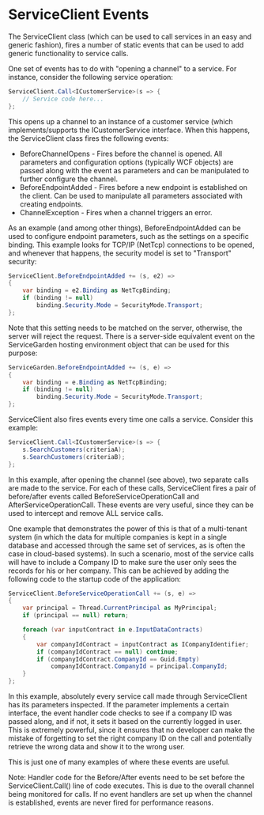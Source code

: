 # ServiceClient Events

The ServiceClient class (which can be used to call services in an easy and generic fashion), fires a number of static events that can be used to add generic functionality to service calls.

One set of events has to do with "opening a channel" to a service. For instance, consider the following service operation:

```c#
ServiceClient.Call<ICustomerService>(s => {
    // Service code here...
};
```

This opens up a channel to an instance of a customer service (which implements/supports the ICustomerService interface. When this happens, the ServiceClient class fires the following events:

* BeforeChannelOpens - Fires before the channel is opened. All parameters and configuration options (typically WCF objects) are passed along with the event as parameters and can be manipulated to further configure the channel.
* BeforeEndpointAdded - Fires before a new endpoint is established on the client. Can be used to manipulate all parameters associated with creating endpoints.
* ChannelException - Fires when a channel triggers an error.

As an example (and among other things), BeforeEndpointAdded can be used to configure endpoint parameters, such as the settings on a specific binding. This example looks for TCP/IP (NetTcp) connections to be opened, and whenever that happens, the security model is set to "Transport" security:

```c#
ServiceClient.BeforeEndpointAdded += (s, e2) =>
{
    var binding = e2.Binding as NetTcpBinding;
    if (binding != null)
        binding.Security.Mode = SecurityMode.Transport;
};
```

Note that this setting needs to be matched on the server, otherwise, the server will reject the request. There is a server-side equivalent event on the ServiceGarden hosting environment object that can be used for this purpose:

```c#
ServiceGarden.BeforeEndpointAdded += (s, e) =>
{
    var binding = e.Binding as NetTcpBinding;
    if (binding != null)
        binding.Security.Mode = SecurityMode.Transport;
};
```

ServiceClient also fires events every time one calls a service. Consider this example:

```c#
ServiceClient.Call<ICustomerService>(s => {
    s.SearchCustomers(criteriaA);
    s.SearchCustomers(criteriaB);
};
```

In this example, after opening the channel (see above), two separate calls are made to the service. For each of these calls, ServiceClient fires a pair of before/after events called BeforeServiceOperationCall and AfterServiceOperationCall. These events are very useful, since they can be used to intercept and remove ALL service calls.

One example that demonstrates the power of this is that of a multi-tenant system (in which the data for multiple companies is kept in a single database and accessed through the same set of services, as is often the case in cloud-based systems). In such a scenario, most of the service calls will have to include a Company ID to make sure the user only sees the records for his or her company. This can be achieved by adding the following code to the startup code of the application:

```c#
ServiceClient.BeforeServiceOperationCall += (s, e) =>
{
    var principal = Thread.CurrentPrincipal as MyPrincipal;
    if (principal == null) return;

    foreach (var inputContract in e.InputDataContracts)
    {
        var companyIdContract = inputContract as ICompanyIdentifier;
        if (companyIdContract == null) continue;
        if (companyIdContract.CompanyId == Guid.Empty)
            companyIdContract.CompanyId = principal.CompanyId;
    }
};
```

In this example, absolutely every service call made through ServiceClient has its parameters inspected. If the parameter implements a certain interface, the event handler code checks to see if a company ID was passed along, and if not, it sets it based on the currently logged in user. This is extremely powerful, since it ensures that no developer can make the mistake of forgetting to set the right company ID on the call and potentially retrieve the wrong data and show it to the wrong user.

This is just one of many examples of where these events are useful.

Note: Handler code for the Before/After events need to be set before the ServiceClient.Call() line of code executes. This is due to the overall channel being monitored for calls. If no event handlers are set up when the channel is established, events are never fired for performance reasons.